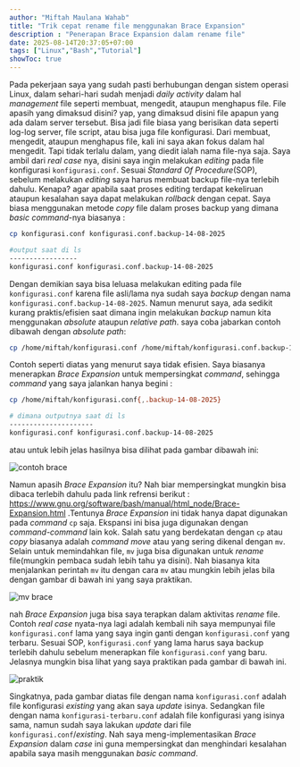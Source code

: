 ```yaml
---
author: "Miftah Maulana Wahab"
title: "Trik cepat rename file menggunakan Brace Expansion"
description : "Penerapan Brace Expansion dalam rename file"
date: 2025-08-14T20:37:05+07:00
tags: ["Linux","Bash","Tutorial"]
showToc: true
---
```


Pada pekerjaan saya yang sudah pasti berhubungan dengan sistem operasi Linux, dalam sehari-hari sudah menjadi _daily activity_ dalam hal _management_ file seperti membuat, mengedit, ataupun menghapus file. File apasih yang dimaksud disini? yap, yang dimaksud disini file apapun yang ada dalam server tersebut. Bisa jadi file biasa yang berisikan data seperti log-log server, file script, atau bisa juga file konfigurasi. Dari membuat, mengedit, ataupun menghapus file, kali ini saya akan fokus dalam hal mengedit. Tapi tidak terlalu dalam, yang diedit ialah nama file-nya saja. Saya ambil dari _real case_ nya, disini saya ingin melakukan _editing_ pada file konfigurasi `konfigurasi.conf`. Sesuai _Standard Of Procedure_(SOP), sebelum melakukan _editing_ saya harus membuat backup file-nya terlebih dahulu. Kenapa? agar apabila saat proses editing terdapat kekeliruan ataupun kesalahan saya dapat melakukan _rollback_ dengan cepat. Saya biasa menggunakan metode _copy_ file dalam proses backup yang dimana _basic command_-nya biasanya :

```bash
cp konfigurasi.conf konfigurasi.conf.backup-14-08-2025

#output saat di ls 
-----------------
konfigurasi.conf konfigurasi.conf.backup-14-08-2025
```

Dengan demikian saya bisa leluasa melakukan editing pada file `konfigurasi.conf` karena file asli/lama nya sudah saya _backup_ dengan nama `konfigurasi.conf.backup-14-08-2025`. Namun menurut saya, ada sedikit kurang praktis/efisien saat dimana ingin melakukan _backup_ namun kita menggunakan _absolute_ ataupun _relative path_. saya coba jabarkan contoh dibawah dengan _absolute path_:

```bash
cp /home/miftah/konfigurasi.conf /home/miftah/konfigurasi.conf.backup-14-08-2025
```

Contoh seperti diatas yang menurut saya tidak efisien. Saya biasanya menerapkan _Brace Expansion_ untuk mempersingkat _command_, sehingga _command_ yang saya jalankan hanya begini :

```bash
cp /home/miftah/konfigurasi.conf{,.backup-14-08-2025}

# dimana outputnya saat di ls 
---------------------
konfigurasi.conf konfigurasi.conf.backup-14-08-2025
```

atau untuk lebih jelas hasilnya bisa dilihat pada gambar dibawah ini:

![contoh brace](https://miftah-maulana.my.id/assets/images/brace-expansion/contoh-brace.png)

Namun apasih _Brace Expansion_ itu? Nah biar mempersingkat mungkin bisa dibaca terlebih dahulu pada link refrensi berikut : https://www.gnu.org/software/bash/manual/html_node/Brace-Expansion.html .Tentunya _Brace Expansion_ ini tidak hanya dapat digunakan pada _command_ `cp` saja. Ekspansi ini bisa juga digunakan dengan _command-command_ lain kok. Salah satu yang berdekatan dengan `cp` atau _copy_  biasanya adalah _command_ _move_ atau yang sering dikenal dengan `mv`. Selain untuk memindahkan file, `mv` juga bisa digunakan untuk _rename_ file(mungkin pembaca sudah lebih tahu ya disini). Nah biasanya kita menjalankan perintah `mv` itu dengan cara `mv` <file-yang-ingin-di-rename> <nama-file-yang-baru> atau mungkin lebih jelas bila dengan gambar di bawah ini yang saya praktikan. 

![mv brace](https://miftah-maulana.my.id/assets/images/brace-expansion/mv-brace.png)

nah _Brace Expansion_ juga bisa saya terapkan dalam aktivitas _rename_ file. Contoh _real case_ nyata-nya lagi adalah kembali nih saya mempunyai file `konfigurasi.conf` lama yang saya ingin ganti dengan `konfigurasi.conf` yang terbaru. Sesuai SOP, `konfigurasi.conf` yang lama harus saya backup terlebih dahulu sebelum menerapkan file `konfigurasi.conf` yang baru. Jelasnya mungkin bisa lihat yang saya praktikan pada gambar di bawah ini.

![praktik](https://miftah-maulana.my.id/assets/images/brace-expansion/praktek.png)

Singkatnya, pada gambar diatas file dengan nama `konfigurasi.conf` adalah file konfigurasi _existing_ yang akan saya _update_ isinya. Sedangkan file dengan nama `konfigurasi-terbaru.conf` adalah file konfigurasi yang isinya sama, namun sudah saya lakukan _update_ dari file `konfigurasi.conf`/_existing_. Nah saya meng-implementasikan _Brace Expansion_ dalam _case_ ini guna mempersingkat dan menghindari kesalahan apabila saya masih menggunakan _basic command_. 


